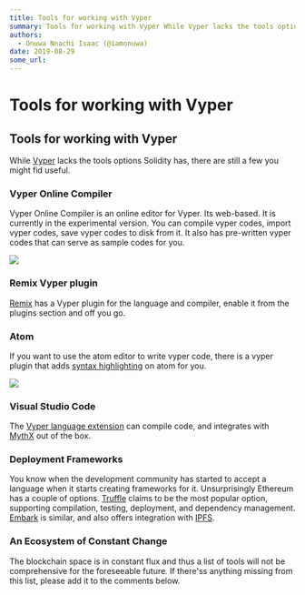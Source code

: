 ```yaml
---
title: Tools for working with Vyper
summary: Tools for working with Vyper While Vyper lacks the tools options Solidity has, there are still a few you might fid useful. Vyper Online Compiler Vyper Online Compiler is an online editor for Vyper. Its web-based. It is currently in the experimental version. You can compile vyper codes, import vyper codes, save vyper codes to disk from it. It also has pre-written vyper codes that can serve as sample codes for you. Remix Vyper plugin Remix has a Vyper plugin for the language and compiler, enable i
authors:
  - Onuwa Nnachi Isaac (@iamonuwa)
date: 2019-08-29
some_url: 
---
```


# Tools for working with Vyper


## Tools for working with Vyper

While [Vyper](https://vyper.readthedocs.io/en/latest/index.html) lacks the tools options Solidity has, there are still a few you might fid useful.

### Vyper Online Compiler

Vyper Online Compiler is an online editor for Vyper. Its web-based. It is currently in the experimental version. You can compile vyper codes, import vyper codes, save vyper codes to disk from it. It also has pre-written vyper codes that can serve as sample codes for you.

![](https://api.kauri.io:443/ipfs/QmRW9yKWNJGh9q63JJC1Cw35hRwiL5tzEr3RNj5sAznPF7)

### Remix Vyper plugin

[Remix](https://remix.ethereum.org) has a Vyper plugin for the language and compiler, enable it from the plugins section and off you go.

### Atom

If you want to use the atom editor to write vyper code, there is a vyper plugin that adds [syntax highlighting](https://atom.io/packages/language-vyper) on atom for you.

![](https://api.kauri.io:443/ipfs/QmQ1Kh9ai157HsnvHN87nxswshxhMSc12ent39bWkUyy8t)

### Visual Studio Code

The [Vyper language extension](https://marketplace.visualstudio.com/items?itemName=tintinweb.vscode-vyper&ssr=true) can compile code, and integrates with [MythX](https://www.mythx.io/#faq) out of the box.

### Deployment Frameworks

You know when the development community has started to accept a language when it starts creating frameworks for it. Unsurprisingly Ethereum has a couple of options.
[Truffle](http://truffleframework.com/) claims to be the most popular option, supporting compilation, testing, deployment, and dependency management.
[Embark](https://github.com/iurimatias/embark-framework) is similar, and also offers integration with [IPFS](http://ipfs.io/).

### An Ecosystem of Constant Change

The blockchain space is in constant flux and thus a list of tools will not be comprehensive for the foreseeable future. If there'ss anything missing from this list, please add it to the comments below.
